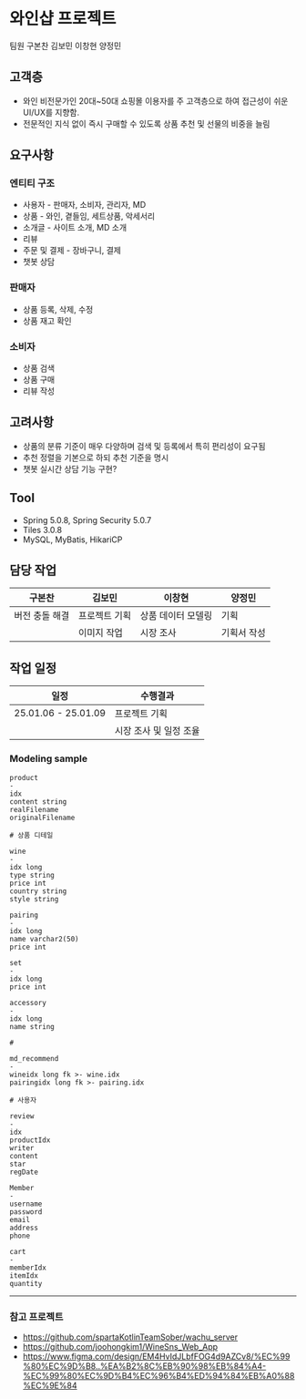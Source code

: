 # 와인샵 프로젝트
<!-- TODO: 팀명, 프로젝트명 변경 -->

팀원
구본찬
김보민
이창현
양정민

## 고객층

* 와인 비전문가인 20대~50대 쇼핑몰 이용자를 주 고객층으로 하여 접근성이 쉬운 UI/UX를 지향함.
* 전문적인 지식 없이 즉시 구매할 수 있도록 상품 추천 및 선물의 비중을 늘림


## 요구사항

### 엔티티 구조

* 사용자 - 판매자, 소비자, 관리자, MD
* 상품 - 와인, 곁들임, 세트상품, 악세서리
* 소개글 - 사이트 소개, MD 소개
* 리뷰
* 주문 및 결제 - 장바구니, 결제
* 챗봇 상담

### 판매자

* 상품 등록, 삭제, 수정
* 상품 재고 확인

### 소비자

* 상품 검색
* 상품 구매
* 리뷰 작성

## 고려사항

* 상품의 분류 기준이 매우 다양하며 검색 및 등록에서 특히 편리성이 요구됨
* 추천 정렬을 기본으로 하되 추천 기준을 명시
* 챗봇 실시간 상담 기능 구현?

## Tool

* Spring 5.0.8, Spring Security 5.0.7
* Tiles 3.0.8
* MySQL, MyBatis, HikariCP

## 담당 작업

| 구본찬 | 김보민 | 이창현 | 양정민 |
| --- | --- | --- | --- |
| 버전 충돌 해결 | 프로젝트 기획 | 상품 데이터 모델링 | 기획 |
|  | 이미지 작업 | 시장 조사 | 기획서 작성 |

## 작업 일정

| 일정 | 수행결과 |
| --- | --- |
| 25.01.06 - 25.01.09 | 프로젝트 기획 |
| | 시장 조사 및 일정 조율 |


### Modeling sample
```
product
-
idx
content string
realFilename
originalFilename

# 상품 디테일

wine
-
idx long
type string
price int
country string
style string

pairing
-
idx long
name varchar2(50)
price int

set
-
idx long
price int

accessory
-
idx long
name string

#

md_recommend
-
wineidx long fk >- wine.idx
pairingidx long fk >- pairing.idx

# 사용자

review
-
idx 
productIdx
writer
content
star
regDate

Member
-
username
password
email
address
phone

cart
-
memberIdx
itemIdx
quantity

```
---

### 참고 프로젝트

- https://github.com/spartaKotlinTeamSober/wachu_server
- https://github.com/joohongkim1/WineSns_Web_App
- https://www.figma.com/design/EM4HvIdJLbfFOG4d9AZCv8/%EC%99%80%EC%9D%B8..%EA%B2%8C%EB%90%98%EB%84%A4-%EC%99%80%EC%9D%B4%EC%96%B4%ED%94%84%EB%A0%88%EC%9E%84
